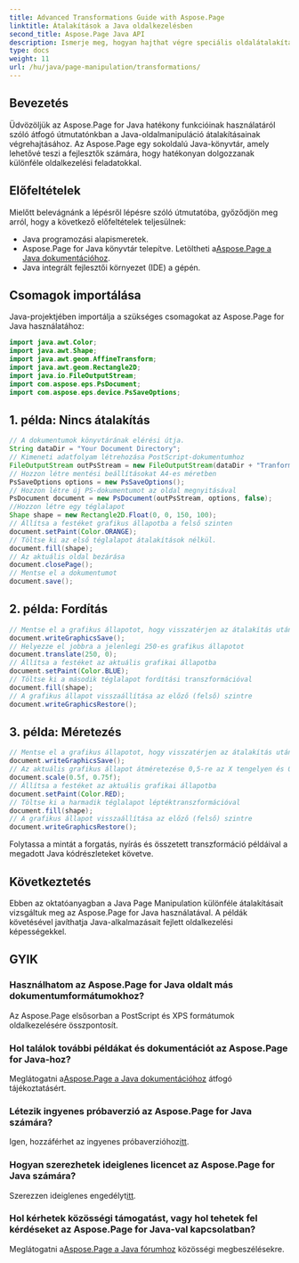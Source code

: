 ```yaml
---
title: Advanced Transformations Guide with Aspose.Page
linktitle: Átalakítások a Java oldalkezelésben
second_title: Aspose.Page Java API
description: Ismerje meg, hogyan hajthat végre speciális oldalátalakításokat Java nyelven az Aspose.Page for Java segítségével. Bővítse Java-alkalmazásait hatékony manipulációs lehetőségekkel.
type: docs
weight: 11
url: /hu/java/page-manipulation/transformations/
---
```

## Bevezetés
Üdvözöljük az Aspose.Page for Java hatékony funkcióinak használatáról szóló átfogó útmutatónkban a Java-oldalmanipuláció átalakításainak végrehajtásához. Az Aspose.Page egy sokoldalú Java-könyvtár, amely lehetővé teszi a fejlesztők számára, hogy hatékonyan dolgozzanak különféle oldalkezelési feladatokkal.
## Előfeltételek
Mielőtt belevágnánk a lépésről lépésre szóló útmutatóba, győződjön meg arról, hogy a következő előfeltételek teljesülnek:
- Java programozási alapismeretek.
-  Aspose.Page for Java könyvtár telepítve. Letöltheti a[Aspose.Page a Java dokumentációhoz](https://reference.aspose.com/page/java/).
- Java integrált fejlesztői környezet (IDE) a gépén.
## Csomagok importálása
Java-projektjében importálja a szükséges csomagokat az Aspose.Page for Java használatához:
```java
import java.awt.Color;
import java.awt.Shape;
import java.awt.geom.AffineTransform;
import java.awt.geom.Rectangle2D;
import java.io.FileOutputStream;
import com.aspose.eps.PsDocument;
import com.aspose.eps.device.PsSaveOptions;

```
## 1. példa: Nincs átalakítás
```java
// A dokumentumok könyvtárának elérési útja.
String dataDir = "Your Document Directory";
// Kimeneti adatfolyam létrehozása PostScript-dokumentumhoz
FileOutputStream outPsStream = new FileOutputStream(dataDir + "Tranformations_outPS.ps");
// Hozzon létre mentési beállításokat A4-es méretben
PsSaveOptions options = new PsSaveOptions();
// Hozzon létre új PS-dokumentumot az oldal megnyitásával
PsDocument document = new PsDocument(outPsStream, options, false);
//Hozzon létre egy téglalapot
Shape shape = new Rectangle2D.Float(0, 0, 150, 100);
// Állítsa a festéket grafikus állapotba a felső szinten
document.setPaint(Color.ORANGE);
// Töltse ki az első téglalapot átalakítások nélkül.
document.fill(shape);
// Az aktuális oldal bezárása
document.closePage();
// Mentse el a dokumentumot
document.save();
```
## 2. példa: Fordítás
```java
// Mentse el a grafikus állapotot, hogy visszatérjen az átalakítás után
document.writeGraphicsSave();
// Helyezze el jobbra a jelenlegi 250-es grafikus állapotot
document.translate(250, 0);
// Állítsa a festéket az aktuális grafikai állapotba
document.setPaint(Color.BLUE);
// Töltse ki a második téglalapot fordítási transzformációval
document.fill(shape);
// A grafikus állapot visszaállítása az előző (felső) szintre
document.writeGraphicsRestore();
```
## 3. példa: Méretezés
```java
// Mentse el a grafikus állapotot, hogy visszatérjen az átalakítás után
document.writeGraphicsSave();
// Az aktuális grafikus állapot átméretezése 0,5-re az X tengelyen és 0,75 f-re az Y tengelyen
document.scale(0.5f, 0.75f);
// Állítsa a festéket az aktuális grafikai állapotba
document.setPaint(Color.RED);
// Töltse ki a harmadik téglalapot léptéktranszformációval
document.fill(shape);
// A grafikus állapot visszaállítása az előző (felső) szintre
document.writeGraphicsRestore();
```
Folytassa a mintát a forgatás, nyírás és összetett transzformáció példáival a megadott Java kódrészleteket követve.
## Következtetés
Ebben az oktatóanyagban a Java Page Manipulation különféle átalakításait vizsgáltuk meg az Aspose.Page for Java használatával. A példák követésével javíthatja Java-alkalmazásait fejlett oldalkezelési képességekkel.
## GYIK
### Használhatom az Aspose.Page for Java oldalt más dokumentumformátumokhoz?
Az Aspose.Page elsősorban a PostScript és XPS formátumok oldalkezelésére összpontosít.
### Hol találok további példákat és dokumentációt az Aspose.Page for Java-hoz?
 Meglátogatni a[Aspose.Page a Java dokumentációhoz](https://reference.aspose.com/page/java/) átfogó tájékoztatásért.
### Létezik ingyenes próbaverzió az Aspose.Page for Java számára?
 Igen, hozzáférhet az ingyenes próbaverzióhoz[itt](https://releases.aspose.com/).
### Hogyan szerezhetek ideiglenes licencet az Aspose.Page for Java számára?
 Szerezzen ideiglenes engedélyt[itt](https://purchase.aspose.com/temporary-license/).
### Hol kérhetek közösségi támogatást, vagy hol tehetek fel kérdéseket az Aspose.Page for Java-val kapcsolatban?
 Meglátogatni a[Aspose.Page a Java fórumhoz](https://forum.aspose.com/c/page/39) közösségi megbeszélésekre.